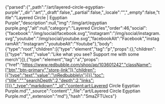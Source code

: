 {"parsed":{"_path":"/art/layered-circle-egyptian-purple","_dir":"art","_draft":false,"_partial":false,"_locale":"","_empty":false,"title":"Layered Circle | Egyptian Purple","description":null,"img":"/img/art/egyptian purple.png","alt":null,"category":"Layered Circles","order":46,"social":{"facebook":"/img/social/facebook.svg","instagram":"/img/social/instagram.svg","youtube":"/img/social/youtube.svg","facebookAlt":"Facebook","instagramAlt":"Instagram","youtubeAlt":"Youtube"},"body":{"type":"root","children":[{"type":"element","tag":"p","props":{},"children":[{"type":"text","value":"Like what you see? Support me with some merch"}]},{"type":"element","tag":"a","props":{"href":"https://www.redbubble.com/shop/ap/103601242","className":["btn","btn-primary","store-link"]},"children":[{"type":"text","value":"\nRedbubble\n"}]}],"toc":{"title":"","searchDepth":2,"depth":2,"links":[]}},"_type":"markdown","_id":"content:art:Layered Circle Egyptian Purple.md","_source":"content","_file":"art/Layered Circle Egyptian Purple.md","_extension":"md"},"hash":"5maZFTUxcs"}